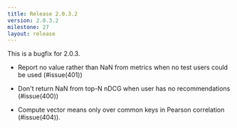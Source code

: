 ```yaml
---
title: Release 2.0.3.2
version: 2.0.3.2
milestone: 27
layout: release
---
```


This is a bugfix for 2.0.3.

-   Report no value rather than NaN from metrics when no test users
    could be used (#issue(401))

-   Don't return NaN from top-N nDCG when user has no recommendations
    (#issue(400))

-   Compute vector means only over common keys in Pearson correlation
    (#issue(404)).

